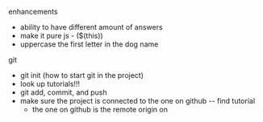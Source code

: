 enhancements

- ability to have different amount of answers
- make it pure js - ($(this))
- uppercase the first letter in the dog name

git
- git init (how to start git in the project)
- look up tutorials!!! 
- git add, commit, and push 
- make sure the project is connected to the one on github -- find tutorial
	- the one on github is the remote origin on
